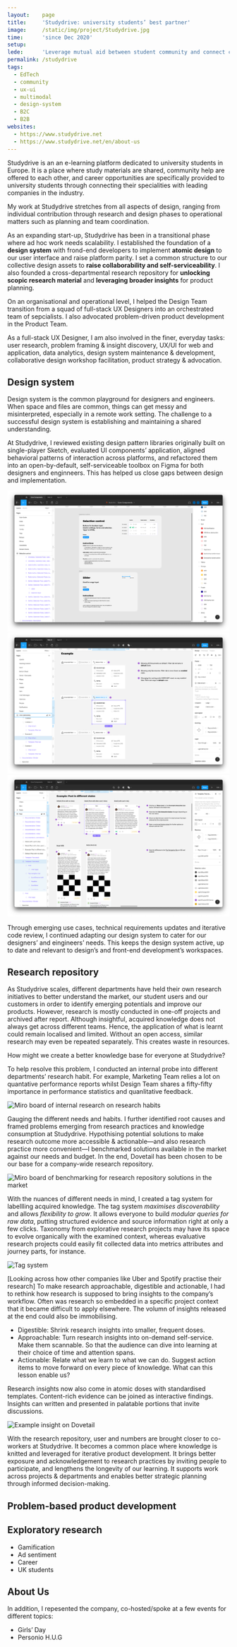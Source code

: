 ```yaml
---
layout:    page
title:     'Studydrive: university students’ best partner'
image:     /static/img/project/Studydrive.jpg
time:      'since Dec 2020'
setup:     
lede:      'Leverage mutual aid between student community and connect companies with aspiring talents.'
permalink: /studydrive
tags:
  - EdTech
  - community
  - ux-ui
  - multimodal
  - design-system
  - B2C
  - B2B
websites:
  - https://www.studydrive.net
  - https://www.studydrive.net/en/about-us
---
```


Studydrive is an an e-learning platform dedicated to university students in Europe. It is a place where study materials are shared, community help are offered to each other, and career opportunities are specifically provided to university students through connecting their specialities with leading companies in the industry.

My work at Studydrive stretches from all aspects of design, ranging from individual contribution through research and design phases to operational matters such as planning and team coordination.

As an expanding start-up, Studydrive has been in a transitional phase where ad hoc work needs scalability. I established the foundation of a **design system** with frond-end developers to implement **atomic design** to our user interface and raise platform parity. I set a common structure to our collective design assets to **raise collaborability and self-serviceability**. I also founded a cross-departmental research repository for **unlocking scopic research material** and **leveraging broader insights** for product planning.

On an organisational and operational level, I helped the Design Team transition from a squad of full-stack UX Designers into an orchestrated team of sepcialists. I also advocated problem-driven product development in the Product Team.

As a full-stack UX Designer, I am also involved in the finer, everyday tasks: user research, problem framing & insight discovery, UX/UI for web and application, data analytics, design system maintenance & development, collaborative design workshop facilitation, product strategy & advocation.

## Design system

Design system is the common playground for designers and engineers. When space and files are common, things can get messy and misinterpreted, especially in a remote work setting. The challenge to a successful design system is establishing and maintaining a shared understanding.

At Studydrive, I reviewed existing design pattern libraries originally built on single-player Sketch, evaluated UI components’ application, aligned behavioral patterns of interaction across platforms, and refactored them into an open-by-default, self-serviceable toolbox on Figma for both designers and enginneers. This has helped us close gaps between design and implementation.

![Studydrive's design system: component example](/static/img/project/studydrive-design-system-1.png)
![Studydrive's design system: self-serviceable handoff](/static/img/project/studydrive-design-system-2.png)
![Studydrive's design system: design documentation](/static/img/project/studydrive-design-system-3.png)

Through emerging use cases, technical requirements updates and iterative code review, I continued adapting our design system to cater for our designers’ and eingineers’ needs. This keeps the design system active, up to date and relevant to design’s and front-end development’s workspaces.


## Research repository

As Studydrive scales, different departments have held their own research initiatives to better understand the market, our student users and our customers in order to identify emerging potentials and improve our products. However, research is mostly conducted in one-off projects and archived after report. Although insightful, acquired knowledge does not always get across different teams. Hence, the application of what is learnt could remain localised and limited. Without an open access, similar research may even be repeated separately. This creates waste in resources.

How might we create a better knowledge base for everyone at Studydrive?

To help resolve this problem, I conducted an internal probe into different departments’ research habit. For example, Marketing Team relies a lot on quantative performance reports whilst Design Team shares a fifty-fifty importance in performance statistics and quanlitative feedback.

![Miro board of internal research on research habits]()

Gauging the different needs and habits. I further identified root causes and framed problems emerging from research practices and knowledge consumption at Studydrive. Hypothising potential solutions to make research outcome more accessible & actionable—and also research practice more convenient—I benchmarked solutions available in the market against our needs and budget. In the end, Dovetail has been chosen to be our base for a company-wide research repository.

![Miro board of benchmarking for research repository solutions in the market]()

With the nuances of different needs in mind, I created a tag system for labellling acquired knowledge. The tag system *maximises discoverability* and allows *flexibility to grow*. It allows everyone to build *modular queries for raw data*, putting structured evidence and source information right at only a few clicks. Taxonomy from explorative research projects may have its space to evolve organically with the examined context, whereas evaluative research projects could easily fit collected data into metrics attributes and journey parts, for instance.

![Tag system]()

[Looking across how other companies like Uber and Spotify practise their research] To make research approachable, digestible and actionable, I had to rethink how research is supposed to bring insights to the company’s workflow. Often was research so embedded in a specific project context that it became difficult to apply elsewhere. The volumn of insights released at the end could also be immobilising.

* Digestible: Shrink research insights into smaller, frequent doses.
* Approachable: Turn research insights into on-demand self-service. Make them scannable. So that the audience can dive into learning at their choice of time and attention spans.
* Actionable: Relate what we learn to what we can do. Suggest action items to move forward on every piece of knowledge. What can this lesson enable us?

Research insights now also come in atomic doses with standardised templates. Content-rich evidence can be joined as interactive findings. Insights can written and presented in palatable portions that invite discussions.

![Example insight on Dovetail]()

With the research repository, user and numbers are brought closer to co-workers at Studydrive.
It becomes a common place where knowledge is knitted and leveraged for iterative product development. It brings better exposure and acknowledgement to research practices by inviting people to participate, and lengthens the longevity of our learning. It supports work across projects & departments and enables better strategic planning through informed decision-making.

## Problem-based product development

## Exploratory research
- Gamification
- Ad sentiment
- Career
- UK students

## About Us

In addition, I repesented the company, co-hosted/spoke at a few events for different topics:
- Girls’ Day
- Personio H.U.G